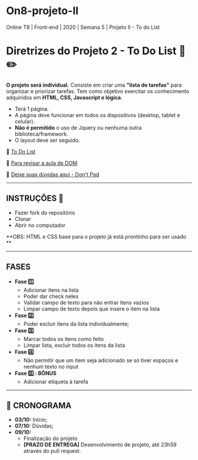 # On8-projeto-II
 Online T8 | Front-end | 2020 | Semana 5 | Projeto II - To do List 
 # Diretrizes do Projeto 2 - To Do List :page_facing_up: :pencil2:

**O projeto será individual.**
Consiste em criar uma **"lista de tarefas"** para organizar e priorizar tarefas.
Tem como objetivo exercitar os conhecimento adquiridos em **HTML, CSS, Javascript e lógica**.
- Terá 1 página.
- A página deve funcionar em todos os dispositivos (desktop, tablet e celular).
- **Não é permitido** o uso de Jquery ou nenhuma outra biblioteca/framework.
- O layout deve ser seguido.

:pushpin: [To Do List](https://projeto-todo-list-reprograma.netlify.app/)


:pushpin: [Para revisar a aula de DOM](https://github.com/gabriellivenerando/On8-javascript-i)


:pushpin: [Deixe suas dúvidas aqui - Don't Pad](http://dontpad.com/todolistprojeto)

--------------
## INSTRUÇÕES :loudspeaker:




- Fazer fork do repositório
- Clonar
- Abrir no computador 


**OBS: HTML e CSS base para o projeto já está prontinho para ser usado ** 

--------------

## FASES
- **Fase :one:**
    - Adicionar itens na lista
    - Poder dar check neles
    - Validar campo de texto para não entrar itens vazios
    - Limpar campo de texto depois que insere o item na lista
- **Fase :two:**
    - Poder excluir itens da lista individualmente;
- **Fase :three:**
    - Marcar todos os itens como feito
    - Limpar lista, excluir todos os itens da lista
- **Fase :four:**	
    - Não permitir que um item seja adicionado se só tiver espaços e nenhum texto no input
- **Fase :five: : BÔNUS**
    - Adicionar etiqueta à tarefa


--------------

## :calendar: CRONOGRAMA
- **03/10:** Início;
- **07/10:** Dúvidas;
- **09/10:** 
    - Finalização do projeto
    - **[PRAZO DE ENTREGA]** Desenvolvimento de projeto, até 23h59 através do pull request.
    




